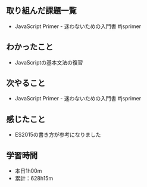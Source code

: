 ## 取り組んだ課題一覧
- JavaScript Primer - 迷わないための入門書 #jsprimer
## わかったこと
- JavaScriptの基本文法の復習
## 次やること
- JavaScript Primer - 迷わないための入門書 #jsprimer
## 感じたこと
- ES2015の書き方が参考になりました
## 学習時間
- 本日1h00m
- 累計：628h15m
